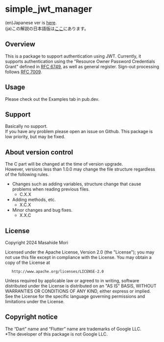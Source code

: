 # simple_jwt_manager

(en)Japanese ver is [here](https://github.com/MasahideMori-SimpleAppli/simple_jwt_manager/blob/main/README_JA.md).  
(ja)この解説の日本語版は[ここ](https://github.com/MasahideMori-SimpleAppli/simple_jwt_manager/blob/main/README_JA.md)にあります。

## Overview
This is a package to support authentication using JWT.
Currently, it supports authentication using the "Resource Owner Password Credentials Grant" defined
in [RFC 6749](https://datatracker.ietf.org/doc/html/rfc6749#section-4.3), as well as general register.
Sign-out processing follows [RFC 7009](https://datatracker.ietf.org/doc/html/rfc7009).

## Usage
Please check out the Examples tab in pub.dev.

## Support
Basically no support.  
If you have any problem please open an issue on Github.
This package is low priority, but may be fixed.

## About version control
The C part will be changed at the time of version upgrade.  
However, versions less than 1.0.0 may change the file structure regardless of the following rules.  
- Changes such as adding variables, structure change that cause problems when reading previous files.
    - C.X.X
- Adding methods, etc.
    - X.C.X
- Minor changes and bug fixes.
    - X.X.C

## License
Copyright 2024 Masahide Mori

Licensed under the Apache License, Version 2.0 (the "License");
you may not use this file except in compliance with the License.
You may obtain a copy of the License at

       http://www.apache.org/licenses/LICENSE-2.0

Unless required by applicable law or agreed to in writing, software
distributed under the License is distributed on an "AS IS" BASIS,
WITHOUT WARRANTIES OR CONDITIONS OF ANY KIND, either express or implied.
See the License for the specific language governing permissions and
limitations under the License.

## Copyright notice
The “Dart” name and “Flutter” name are trademarks of Google LLC.  
*The developer of this package is not Google LLC.